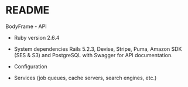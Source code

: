 # README

BodyFrame - API

* Ruby version
2.6.4

* System dependencies
Rails 5.2.3, Devise, Stripe, Puma, Amazon SDK (SES & S3) and PostgreSQL with Swagger for API documentation.

* Configuration


* Services (job queues, cache servers, search engines, etc.)
